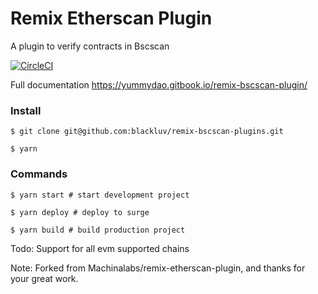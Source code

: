 # Remix Etherscan Plugin

A plugin to verify contracts in Bscscan

[![CircleCI](https://circleci.com/gh/Machinalabs/remix-etherscan-plugin.svg?style=svg)](https://circleci.com/)

Full documentation https://yummydao.gitbook.io/remix-bscscan-plugin/

### Install

```
$ git clone git@github.com:blackluv/remix-bscscan-plugins.git

$ yarn

```

### Commands

```
$ yarn start # start development project

$ yarn deploy # deploy to surge

$ yarn build # build production project

```

Todo: Support for all evm supported chains

Note: Forked from Machinalabs/remix-etherscan-plugin, and thanks for your great work.
